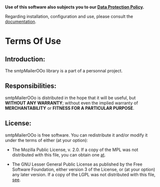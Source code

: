 **Use of this software also subjects you to our [Data Protection Policy](https://prrvchr.github.io/smtpMailerOOo/smtpMailerOOo/registration/PrivacyPolicy_en).**

Regarding installation, configuration and use, please consult the [documentation](https://prrvchr.github.io/smtpMailerOOo).

# Terms Of Use

## Introduction:

The smtpMailerOOo library is a part of a personnal project.

## Responsibilities:

smtpMailerOOo is distributed in the hope that it will be useful, but **WITHOUT ANY WARRANTY**; without even the implied warranty of **MERCHANTABILITY** or **FITNESS FOR A PARTICULAR PURPOSE**.

## License:

smtpMailerOOo is free software. You can redistribute it and/or modify it under the terms of either (at your option):

- The Mozilla Public License, v. 2.0. If a copy of the MPL was not distributed with this file, you can obtain one [at](http://mozilla.org/MPL/2.0/).

- The GNU Lesser General Public License as published by the Free Software Foundation, either version 3 of the License, or (at your option) any later version. If a copy of the LGPL was not distributed with this file, [see](http://www.gnu.org/licenses/).
